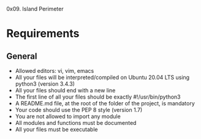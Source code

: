 0x09. Island Perimeter

# Requirements
## General
+ Allowed editors: vi, vim, emacs
+ All your files will be interpreted/compiled on Ubuntu 20.04 LTS using python3 (version 3.4.3)
+ All your files should end with a new line
+ The first line of all your files should be exactly #!/usr/bin/python3
+ A README.md file, at the root of the folder of the project, is mandatory
+ Your code should use the PEP 8 style (version 1.7)
+ You are not allowed to import any module
+ All modules and functions must be documented
+ All your files must be executable
